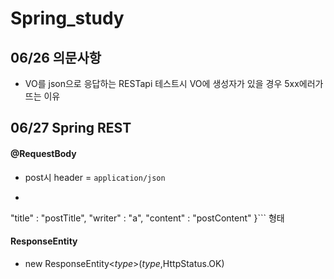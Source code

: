 # Spring_study

## 06/26 의문사항

- VO를 json으로 응답하는 RESTapi 테스트시 VO에 생성자가 있을 경우 5xx에러가 뜨는 이유



## 06/27 Spring REST
#### @RequestBody
- post시 header = `application/json`
- ```{
"title" : "postTitle",
"writer" : "a",
"content" : "postContent"
}``` 형태

#### ResponseEntity
- new ResponseEntity<_type_>(_type_,HttpStatus.OK)